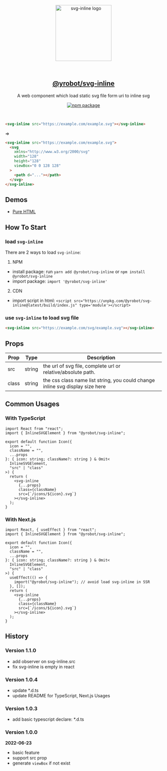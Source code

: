 <p align="center">
  <a href="https://yrobot.top/app/svg-inline" target="_blank" rel="noopener noreferrer">
    <img width="180" src="https://yrobot.github.io/svg-inline/svg-inline.svg" alt="svg-inline logo">
  </a>
</p>
<br/>
<h2 align="center">
  <a href="https://yrobot.top/app/svg-inline">@yrobot/svg-inline</a>
</h2>
<p align="center">
  A web component which load static svg file form uri to inline svg
</p>
<p align="center">
  <a href="https://www.npmjs.com/package/@yrobot/svg-inline"><img src="https://img.shields.io/npm/v/@yrobot/svg-inline.svg" alt="npm package"></a>
</p>
<br/>

```html
<svg-inline src="https://example.com/example.svg"></svg-inline>
```

=>

```html
<svg-inline src="https://example.com/example.svg">
  <svg
    xmlns="http://www.w3.org/2000/svg"
    width="128"
    height="128"
    viewBox="0 0 128 128"
  >
    <path d="..."></path>
  </svg>
</svg-inline>
```

## Demos

- [Pure HTML](https://codepen.io/yrobot/pen/bGvbgqR)

## How To Start

### load `svg-inline`

There are 2 ways to load `svg-inline`:

1. NPM

- install package: run `yarn add @yrobot/svg-inline` or `npm install @yrobot/svg-inline`
- import package: `import '@yrobot/svg-inline'`

2. CDN

- import script in html: `<script src="https://unpkg.com/@yrobot/svg-inline@latest/build/index.js" type='module'></script>`

### use `svg-inline` to load svg file

```html
<svg-inline src="https://example.com/svg/example.svg"></svg-inline>
```

## Props

| Prop  | Type   | Description                                                                   |
| ----- | ------ | ----------------------------------------------------------------------------- |
| src   | string | the url of svg file, complete url or relative/absolute path.                  |
| class | string | the css class name list string, you could change inline svg display size here |

## Common Usages

### With TypeScript

```tsx
import React from "react";
import { InlineSVGElement } from "@yrobot/svg-inline";

export default function Icon({
  icon = "",
  className = "",
  ...props
}: { icon: string; className?: string } & Omit<
  InlineSVGElement,
  "src" | "class"
>) {
  return (
    <svg-inline
      {...props}
      class={className}
      src={`/icons/${icon}.svg`}
    ></svg-inline>
  );
}
```

### With Next.js

```tsx
import React, { useEffect } from "react";
import { InlineSVGElement } from "@yrobot/svg-inline";

export default function Icon({
  icon = "",
  className = "",
  ...props
}: { icon: string; className?: string } & Omit<
  InlineSVGElement,
  "src" | "class"
>) {
  useEffect(() => {
    import("@yrobot/svg-inline"); // avoid load svg-inline in SSR
  }, []);
  return (
    <svg-inline
      {...props}
      class={className}
      src={`/icons/${icon}.svg`}
    ></svg-inline>
  );
}
```

## History

### Version 1.1.0

- add observer on svg-inline.src
- fix svg-inline is empty in react

### Version 1.0.4

- update \*.d.ts
- update README for TypeScript, Next.js Usages

### Version 1.0.3

- add basic typescript declare: \*.d.ts

### Version 1.0.0

**2022-06-23**

- basic feature
- support src prop
- generate `viewBox` if not exist

